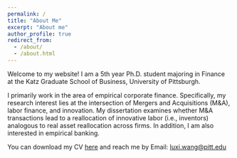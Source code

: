 ```yaml
---
permalink: /
title: "About Me"
excerpt: "About me"
author_profile: true
redirect_from: 
  - /about/
  - /about.html
---
```


Welcome to my website! I am a 5th year Ph.D. student majoring in Finance at the Katz Graduate School of Business, University of Pittsburgh. 

I primarily work in the area of empirical corporate finance. Specifically, my research interest lies at the intersection of Mergers and Acquisitions (M&A), labor finance, and innovation. My dissertation examines whether M&A transactions lead to a reallocation of innovative labor (i.e., inventors) analogous to real asset reallocation across firms. In addition, I am also interested in empirical banking. 

You can download my CV [here](https://slucyp.github.io/files/Luxi_Wang_CV.pdf) and reach me by Email: [luxi.wang@pitt.edu](luxi.wang@pitt.edu)










